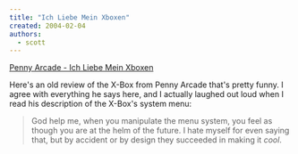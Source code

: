 ```yaml
---
title: "Ich Liebe Mein Xboxen"
created: 2004-02-04
authors:
  - scott
---
```


[Penny Arcade - Ich Liebe Mein Xboxen](http://www.penny-arcade.com/xboverview.php3 "Penny Arcade - Ich Liebe Mein Xboxen")

Here's an old review of the X-Box from Penny Arcade that's pretty funny. I agree with everything he says here, and I actually laughed out loud when I read his description of the X-Box's system menu:

> God help me, when you manipulate the menu system, you feel as though you are at the helm of the future. I hate myself for even saying that, but by accident or by design they succeeded in making it _cool_.
